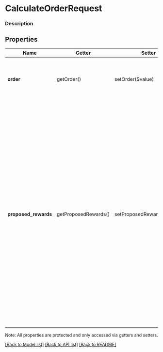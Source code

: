 # CalculateOrderRequest

### Description



## Properties
Name | Getter | Setter | Type | Description | Notes
------------ | ------------- | ------------- | ------------- | ------------- | -------------
**order** | getOrder() | setOrder($value) | [**\SquareConnect\Model\Order**](Order.md) | The order to be calculated. Expects the entire order, not a sparse update. | 
**proposed_rewards** | getProposedRewards() | setProposedRewards($value) | [**\SquareConnect\Model\OrderReward[]**](OrderReward.md) | Identifies one or more loyalty reward tiers to apply during order calculation. The discounts defined by the reward tiers are added to the order only to preview the effect of applying the specified reward(s). The reward(s) do not correspond to actual redemptions, that is, no &#x60;reward&#x60;s are created. Therefore, the reward &#x60;id&#x60;s are random strings used only to reference the reward tier. | [optional] 

Note: All properties are protected and only accessed via getters and setters.

[[Back to Model list]](../../README.md#documentation-for-models) [[Back to API list]](../../README.md#documentation-for-api-endpoints) [[Back to README]](../../README.md)

